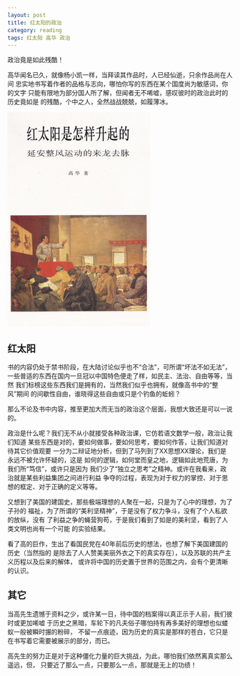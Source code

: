 ```yaml
---
layout: post
title: 红太阳的政治
category: reading
tags: 红太阳 高华 政治
---
```


政治竟是如此残酷！

高华闻名已久，就像杨小凯一样，当拜读其作品时，人已经仙逝，只余作品尚在人间
忠实地书写着作者的品格与志向，哪怕你写的东西在某个国度尚为敏感词，你的文字
只能有限地为部分国人所了解，但闻者无不唏嘘，感叹彼时的政治此时的历史竟如是
的残酷，个中之人，全然战战兢兢，如履薄冰。

![gaohua](/assets/images/hongtaiyang.jpg)

## 红太阳

书的内容仍处于禁书阶段，在大陆讨论似乎也不“合法”，可所谓“坏法不如无法”，
一些普适的东西在国内一旦冠以中国特色便走了样，如民主、法治、自由等等，当然
我们标榜这些东西我们是拥有的，当然我们似乎也拥有，就像高书中的“整风”期间
的间歇性自由，谁晓得这些自由或只是个钓鱼的蚯蚓？

那么不论及书中内容，推至更加大而无当的政治这个层面，我想大致还是可以一说的。

政治是什么呢？我们无不从小就接受各种政治课，它仿若语文数学一般，政治让我们知道
某些东西是对的，要如何做事，要如何思考，要如何作答，让我们知道对待其它价值观要
一分为二辩证地分析，但到了马列到了XX思想XX理论，我们是永远不被允许怀疑的，这是
如何的逻辑，如何堂而皇之地，逻辑如此地荒唐，为我们所“笃信”，或许只是因为
我们少了“独立之思考”之精神。或许在我看来，政治就是某些利益集团之间进行利益
争夺的过程，表现为对于权力的掌控、对于思想的框定、对于正确的定义等等。

又想到了美国的建国史，那些极端理想的人聚在一起，只是为了心中的理想，为了子孙的
福祉，为了所谓的“美利坚精神”，于是没有了权力争斗，没有了个人私欲的放纵，没有
了利益之争的蝇营狗苟，于是我们看到了如是的美利坚，看到了人类文明也尚有一个可能
的实验结果。

看了高的巨作，生出了看国民党在40年前后历史的想法，也想了解下美国建国的历史（当然指的
是除去了人人赞美美丽外衣之下的真实存在），以及苏联的共产主义历程以及后来的解体，
或许将中国的历史置于世界的范围之内，会有个更清晰的认识。

## 其它

当高先生遗憾于资料之少，或许某一日，待中国的档案得以真正示于人前，我们彼时或更加唏嘘
于历史之黑暗，车轮下的凡夫俗子哪怕持有再多美好的理想也似蝼蚁一般被瞬时搌的粉碎，
不留一点痕迹，因为历史的真实是那样的苍白，它只是在书写着它需要被展示的部分，而已。

高先生的努力正是对于这种僵化力量的巨大挑战，为此，哪怕我们依然离真实那么遥远，但，
只要近了那么一点，只要那么一点，那就是无上的功绩！

